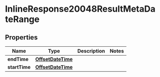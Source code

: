 # InlineResponse20048ResultMetaDateRange

## Properties
Name | Type | Description | Notes
------------ | ------------- | ------------- | -------------
**endTime** | [**OffsetDateTime**](OffsetDateTime.md) |  | 
**startTime** | [**OffsetDateTime**](OffsetDateTime.md) |  | 
